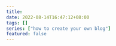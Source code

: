 ```yaml
---
title: 
date: 2022-08-14T16:47:12+08:00
tags: []
series: ["how to create your own blog"]
featured: false
---
```


